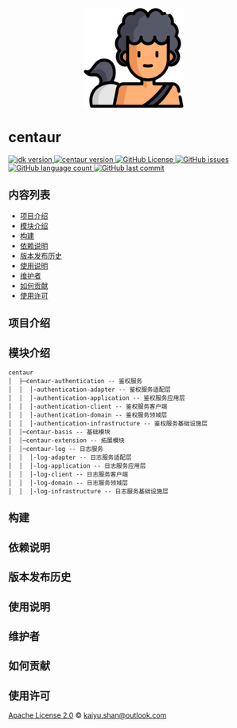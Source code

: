 <!--suppress HtmlDeprecatedAttribute -->
<p align="center">
	<!--suppress CheckImageSize -->
<img src="./logo.png" alt="centaur" width="200" height="200"/>
</p>

# centaur

<p>
  <a target="_blank" href="https://www.oracle.com/java/technologies/javase/jdk17-archive-downloads.html">
    <img alt="jdk version" src="https://img.shields.io/badge/JDK-17+-green.svg" />
  </a>
  <a target="_blank" href="https://github.com/conifercone/centaur">
    <img alt="centaur version" src="https://img.shields.io/badge/centaur-1.0.0--SNAPSHOT-brightgreen" />
  </a>
  <a target="_blank" href="https://github.com/conifercone/centaur">
    <img alt="GitHub License" src="https://img.shields.io/github/license/conifercone/centaur">
  </a>
  <a target="_blank" href="https://github.com/conifercone/centaur">
    <img alt="GitHub issues" src="https://img.shields.io/github/issues/conifercone/centaur">
  </a>
  <a target="_blank" href="https://github.com/conifercone/centaur">
    <img alt="GitHub language count" src="https://img.shields.io/github/languages/count/conifercone/centaur">
  </a>
  <a target="_blank" href="https://github.com/conifercone/centaur">
    <img alt="GitHub last commit" src="https://img.shields.io/github/last-commit/conifercone/centaur">
  </a>
</p>

## 内容列表

- [项目介绍](#项目介绍)
- [模块介绍](#模块介绍)
- [构建](#构建)
- [依赖说明](#依赖说明)
- [版本发布历史](#版本发布历史)
- [使用说明](#使用说明)
- [维护者](#维护者)
- [如何贡献](#如何贡献)
- [使用许可](#使用许可)

## 项目介绍

## 模块介绍

```text
centaur
│  ├─centaur-authentication -- 鉴权服务
│  │  │-authentication-adapter -- 鉴权服务适配层
│  │  │-authentication-application -- 鉴权服务应用层
│  │  │-authentication-client -- 鉴权服务客户端
│  │  │-authentication-domain -- 鉴权服务领域层
│  │  │-authentication-infrastructure -- 鉴权服务基础设施层
│  │─centaur-basis -- 基础模块
│  │─centaur-extension -- 拓展模块
│  │─centaur-log -- 日志服务
│  │  │-log-adapter -- 日志服务适配层
│  │  │-log-application -- 日志服务应用层
│  │  │-log-client -- 日志服务客户端
│  │  │-log-domain -- 日志服务领域层
│  │  │-log-infrastructure -- 日志服务基础设施层
```

## 构建

## 依赖说明

## 版本发布历史

## 使用说明

## 维护者

## 如何贡献

## 使用许可

[Apache License 2.0](LICENSE) © kaiyu.shan@outlook.com
